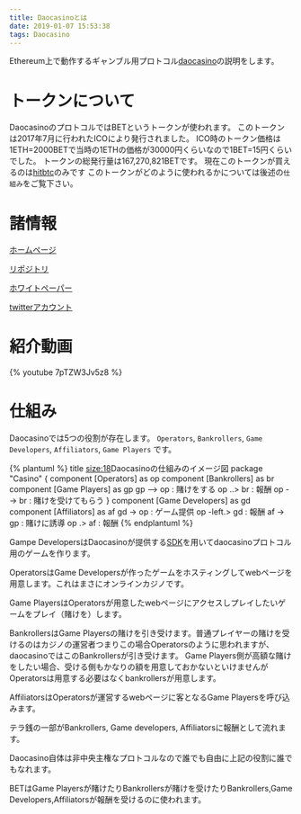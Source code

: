 ```yaml
---
title: Daocasinoとは
date: 2019-01-07 15:53:38
tags: Daocasino
---
```


Ethereum上で動作するギャンブル用プロトコル[daocasino](https://dao.casino/)の説明をします。

# トークンについて
DaocasinoのプロトコルではBETというトークンが使われます。
このトークンは2017年7月に行われたICOにより発行されました。
ICO時のトークン価格は1ETH=2000BETで当時の1ETHの価格が30000円くらいなので1BET=15円くらいでした。
トークンの総発行量は167,270,821BETです。
現在このトークンが買えるのは[hitbtc](https://hitbtc.com/exchange/BET-to-ETH)のみです
このトークンがどのように使われるかについては後述の`仕組み`をご覧下さい。

# 諸情報

[ホームページ](https://dao.casino/)

[リポジトリ](https://github.com/DaoCasino)


[ホワイトペーパー](https://github.com/DaoCasino/Whitepaper/blob/master/DAO.Casino%20WP.md)

[twitterアカウント](https://twitter.com/daocasino)

# 紹介動画
{% youtube 7pTZW3Jv5z8 %}

# 仕組み

Daocasinoでは5つの役割が存在します。 `Operators`, `Bankrollers`, `Game Developers`, `Affiliators`, `Game Players` です。

{% plantuml %}
title <size:18>Daocasinoの仕組みのイメージ図</size>
package "Casino" {
component [Operators] as op
component [Bankrollers] as br
component [Game Players] as gp
gp --> op : 賭けをする
op ..> br : 報酬
op --> br : 賭けを受けてもらう
}
component [Game Developers] as gd
component [Affiliators] as af
gd -> op : ゲーム提供
op -left.> gd : 報酬
af -> gp : 賭けに誘導
op .> af : 報酬
{% endplantuml %}

Gampe DevelopersはDaocasinoが提供する[SDK](https://github.com/DaoCasino/dc-sdk-example)を用いてdaocasinoプロトコル用のゲームを作ります。

OperatorsはGame Developersが作ったゲームをホスティングしてwebページを用意します。これはまさにオンラインカジノです。

Game PlayersはOperatorsが用意したwebページにアクセスしプレイしたいゲームをプレイ（賭けを）します。

BankrollersはGame Playersの賭けを引き受けます。普通プレイヤーの賭けを受けるのはカジノの運営者つまりこの場合Operatorsのように思われますが、daocasinoではこのBankrollersが引き受けます。
Game Players側が高額な賭けをしたい場合、受ける側もかなりの額を用意しておかないといけませんがOperatorsは用意する必要はなくbankrollersが用意します。

AffiliatorsはOperatorsが運営するwebページに客となるGame Playersを呼び込みます。

テラ銭の一部がBankrollers, Game developers, Affiliatorsに報酬として流れます。

Daocasino自体は非中央主権なプロトコルなので誰でも自由に上記の役割に誰でもなれます。

BETはGame Playersが賭けたりBankrollersが賭けを受けたりBankrollers,Game Developers,Affiliatorsが報酬を受けるのに使われます。
